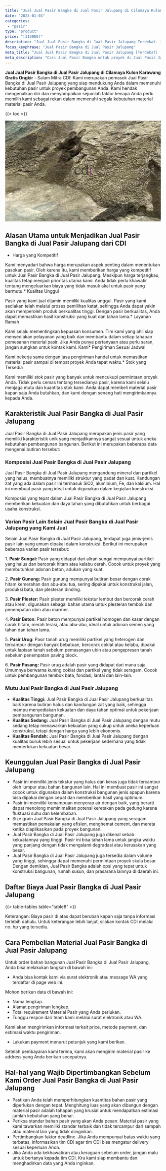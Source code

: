 ```yaml
---
title: "Jual Jual Pasir Bangka di Jual Pasir Jalupang di Cilamaya Kulon Karawang Gratis Ongkir"
date: "2023-01-04"
categories:
 - "pasir"
type: "product"
price: "[315000]"
description: "Jual Jual Pasir Bangka di Jual Pasir Jalupang Terdekat. Jual Pasir Bangka ini sering dipakai dalam proyek konstruksi sebagai material adukan yang terpilih dan bersih. Kontak kami untuk mendapatkan informasi lebih lanjut."
focus_keyphrase: "Jual Pasir Bangka di Jual Pasir Jalupang"
meta_title: "Jual Jual Pasir Bangka di Jual Pasir Jalupang [Terdekat] - CDI"
meta_description: "Cari Jual Pasir Bangka untuk proyek di Jual Pasir Jalupang? Kami memiliki Jual Pasir Bangka berkualitas untuk material adukan. Raih penawaran terbaik sekarang."
---
```


**Jual Jual Pasir Bangka di Jual Pasir Jalupang di Cilamaya Kulon Karawang Gratis Ongkir** - Salam Mitra CDI! Kami merupakan pemasok Jual Pasir Bangka di Jual Pasir Jalupang yang siap mendukung Anda dalam memenuhi kebutuhan pasir untuk proyek pembangunan Anda. Kami hendak mengenalkan diri dan menyampaikan sejumlah faktor kenapa Anda perlu memilih kami sebagai rekan dalam memenuhi segala kebutuhan material material pasir Anda.

{{< toc >}}

![Jual Jual Pasir Bangka di Jual Pasir Jalupang di Cilamaya Kulon Karawang Gratis Ongkir](/images/pasir/pasir-bangunan-11.jpg)

## Alasan Utama untuk Menjadikan Jual Pasir Bangka di Jual Pasir Jalupang dari CDI

*   Harga yang Kompetitif

Kami menyadari bahwa harga merupakan aspek penting dalam menentukan pasokan pasir. Oleh karena itu, kami memberikan harga yang kompetitif untuk Jual Pasir Bangka di Jual Pasir Jalupang. Meskipun harga terjangkau, kualitas tetap menjadi prioritas utama kami. Anda tidak perlu khawatir tentang mengeluarkan biaya yang tidak masuk akal untuk pasir yang bermutu.*   Kualitas Unggul

Pasir yang kami jual dijamin memiliki kualitas unggul. Pasir yang kami sediakan telah melalui proses pemilihan ketat, sehingga Anda dapat yakin akan memperoleh produk berkualitas tinggi. Dengan pasir berkualitas, Anda dapat memastikan hasil konstruksi yang kuat dan tahan lama.*   Layanan Ramah

Kami selalu mementingkan kepuasan konsumen. Tim kami yang ahli siap menyediakan pelayanan yang baik dan membantu dalam setiap tahapan pemesanan material pasir. Jika Anda punya pertanyaan atau perlu saran, jangan sungkan untuk kontak kami. Kami*   Pengiriman Sesuai Jadwal

Kami bekerja sama dengan jasa pengiriman handal untuk memastikan material pasir sampai di tempat proyek Anda tepat waktu.*   Stok yang Tersedia

Kami memiliki stok pasir yang banyak untuk mencukupi permintaan proyek Anda. Tidak perlu cemas tentang tersedianya pasir, karena kami selalu menjaga mutu dan kuantitas stok kami. Anda dapat membeli material pasir kapan saja Anda butuhkan, dan kami dengan senang hati mengirimkannya kepada Anda. 

## Karakteristik Jual Pasir Bangka di Jual Pasir Jalupang

Jual Pasir Bangka di Jual Pasir Jalupang merupakan jenis pasir yang memiliki karakteristik unik yang menjadikannya sangat sesuai untuk aneka kebutuhan pembangunan bangunan. Berikut ini merupakan beberapa data mengenai butiran tersebut:

### Komposisi Jual Pasir Bangka di Jual Pasir Jalupang

Jual Pasir Bangka di Jual Pasir Jalupang mengandung mineral dan partikel yang halus, membuatnya memiliki struktur yang padat dan kuat. Kandungan zat yang ada dalam pasir ini termasuk SiO2, aluminium, Fe, dan kalsium. Hal ini membuat pasir yang ideal untuk digunakan dalam kegiatan konstruksi.

Komposisi yang tepat dalam Jual Pasir Bangka di Jual Pasir Jalupang memberikan kekuatan dan daya tahan yang dibutuhkan untuk berbagai usaha konstruksi.

### Varian Pasir Lain Selain Jual Pasir Bangka di Jual Pasir Jalupang yang Kami Jual

Selain Jual Pasir Bangka di Jual Pasir Jalupang, terdapat juga jenis-jenis pasir lain yang umum dipakai dalam konstruksi. Berikut ini merupakan beberapa varian pasir tersebut:

1\.  **Pasir Sungai:** Pasir yang didapat dari aliran sungai mempunyai partikel yang halus dan bercorak hitam atau kelabu cerah. Cocok untuk proyek yang membutuhkan adonan beton, adukan yang kuat.

2\.  **Pasir Gunung:** Pasir gunung mempunyai butiran besar dengan corak hitam kemerahan dan abu-abu tua, sering dipakai untuk konstruksi jalan, produksi bata, dan plesteran dinding.

3\.  **Pasir Plester:** Pasir plester memiliki tekstur lembut dan bercorak cerah atau krem, digunakan sebagai bahan utama untuk plesteran tembok dan penempatan ubin atau marmer.

4\.  **Pasir Beton:** Pasir beton mempunyai partikel homogen dan kasar dengan corak hitam, merah terasi, atau abu-abu, ideal untuk adonan semen yang tahan dan tahan lama.

5\.  **Pasir Urug:** Pasir tanah urug memiliki partikel yang heterogen dan tercampur dengan banyak bebatuan, bercorak coklat atau kelabu, dipakai untuk lapisan tanah sebelum pemasangan ubin atau pengepresan tanah sebelum penempatan paving block.

6\.  **Pasir Pasang:** Pasir urug adalah pasir yang didapat dari mana saja. Umumnya berwarna kuning coklat dan partikel yang tidak seragam. Cocok untuk pembangunan tembok bata, fondasi, lantai dan lain-lain.

### Mutu Jual Pasir Bangka di Jual Pasir Jalupang

*   **Kualitas Tinggi:** Jual Pasir Bangka di Jual Pasir Jalupang berkualitas baik karena butiran halus dan kandungan zat yang baik, sehingga mampu menyediakan kekuatan dan daya tahan optimal untuk pekerjaan pembangunan bangunan.
*   **Kualitas Sedang:** Jual Pasir Bangka di Jual Pasir Jalupang dengan mutu sedang tetap menawarkan kekuatan yang cukup untuk aneka keperluan konstruksi, tetapi dengan harga yang lebih ekonomis.
*   **Kualitas Rendah:** Jual Pasir Bangka di Jual Pasir Jalupang dengan kualitas buruk lebih sesuai untuk pekerjaan sederhana yang tidak memerlukan kekuatan besar.

## Keunggulan Jual Pasir Bangka di Jual Pasir Jalupang

*   Pasir ini memiliki jenis tekstur yang halus dan keras juga tidak tercampur oleh lumpur atau bahan bangunan lain. Hal ini membuat pasir ini sangat cocok untuk digunakan dalam konstruksi bangunan jenis apapun karena bisa dipakai dengan cepat dan memberikan hasil yang optimum.
*   Pasir ini memiliki kemampuan menyerap air dengan baik, yang berarti dapat menolong meminimalkan potensi keretakan pada gedung karena fluktuasi suhu dan kelembaban.
*   Size grain Jual Pasir Bangka di Jual Pasir Jalupang yang seragam memastikan pemakaian yang efisien, menghemat cement, dan merata ketika diaplikasikan pada proyek bangunan.
*   Jual Pasir Bangka di Jual Pasir Jalupang juga dikenal sebab kekuatannya yang tinggi. Pasir ini bisa tahan lama untuk jangka waktu yang panjang dengan tidak mengalami degradasi atau kerusakan yang besar.
*   Jual Pasir Bangka di Jual Pasir Jalupang juga tersedia dalam volume yang tinggi, sehingga dapat memenuhi permintaan proyek skala besar. Dengan demikian, Jual Pasir Bangka adalah opsi yang tepat untuk konstruksi bangunan, rumah susun, dan prasarana lainnya di daerah ini.

## Daftar Biaya Jual Pasir Bangka di Jual Pasir Jalupang

{{< table-tables table="table8" >}}

Keterangan: Biaya pasir di atas dapat berubah kapan saja tanpa informasi terlebih dahulu. Untuk keterangan lebih lanjut, silakan kontak CDI melalui no. hp yang tersedia.

## Cara Pembelian Material Jual Pasir Bangka di Jual Pasir Jalupang

Untuk order bahan bangunan Jual Pasir Bangka di Jual Pasir Jalupang, Anda bisa melakukan langkah di bawah ini:

*   Anda bisa kontak kami via surat elektronik atau message WA yang terdaftar di page web ini.

Mohon berikan data di bawah ini:

*   Nama lengkap.
*   Alamat pengiriman lengkap.
*   Total requirement Material Pasir yang Anda perlukan.
*   Tunggu respon dari team kami melalui surat elektronik atau WA.

Kami akan mengirimkan informasi terkait price, metode payment, dan estimasi waktu pengiriman.
*   Lakukan payment menurut petunjuk yang kami berikan.

Setelah pembayaran kami terima, kami akan mengirim material pasir ke address yang Anda berikan secepatnya.

## Hal-hal yang Wajib Dipertimbangkan Sebelum Kami Order Jual Pasir Bangka di Jual Pasir Jalupang

*   Pastikan Anda telah memperhitungkan kuantitas bahan pasir yang diperlukan dengan tepat. Menghitung luas yang akan dibangun dengan material pasir adalah tahapan yang krusial untuk mendapatkan estimasi jumlah kebutuhan yang benar.
*   Periksa standar bahan pasir yang akan Anda pesan. Material pasir yang kami tawarkan memiliki standar terbaik dan tidak tercampur dari sampah atau material lain yang tidak diinginkan.
*   Pertimbangkan faktor deadline. Jika Anda mempunyai batas waktu yang terbatas, informasikan tim CDI agar tim CDI bisa mengatur delivery sesuai keperluan Anda.
*   Jika Anda ada kekhawatiran atau keraguan sebelum order, jangan malu untuk bertanya kepada tim CDI. Kru kami siap membantu dan menghadirkan data yang Anda inginkan.